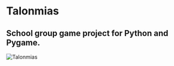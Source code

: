# Talonmias
## School group game project for Python and Pygame.

![Talonmias](https://ibb.co/wK0sLtH)

